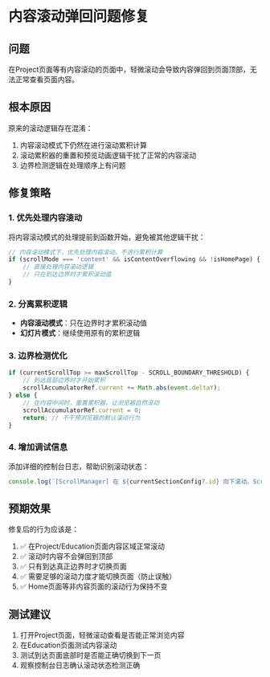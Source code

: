 # 内容滚动弹回问题修复

## 问题
在Project页面等有内容滚动的页面中，轻微滚动会导致内容弹回到页面顶部，无法正常查看页面内容。

## 根本原因
原来的滚动逻辑存在混淆：
1. 内容滚动模式下仍然在进行滚动累积计算
2. 滚动累积器的重置和预览动画逻辑干扰了正常的内容滚动
3. 边界检测逻辑在处理顺序上有问题

## 修复策略

### 1. 优先处理内容滚动
将内容滚动模式的处理提前到函数开始，避免被其他逻辑干扰：

```javascript
// 内容滚动模式下，优先处理内容滚动，不进行累积计算
if (scrollMode === 'content' && isContentOverflowing && !isHomePage) {
    // 直接处理内容滚动逻辑
    // 只在到达边界时才累积滚动值
}
```

### 2. 分离累积逻辑
- **内容滚动模式**：只在边界时才累积滚动值
- **幻灯片模式**：继续使用原有的累积逻辑

### 3. 边界检测优化
```javascript
if (currentScrollTop >= maxScrollTop - SCROLL_BOUNDARY_THRESHOLD) {
    // 到达底部边界时才开始累积
    scrollAccumulatorRef.current += Math.abs(event.deltaY);
} else {
    // 在内容中间时，重置累积器，让浏览器自然滚动
    scrollAccumulatorRef.current = 0;
    return; // 不干预浏览器的默认滚动行为
}
```

### 4. 增加调试信息
添加详细的控制台日志，帮助识别滚动状态：
```javascript
console.log(`[ScrollManager] 在 ${currentSectionConfig?.id} 向下滚动，ScrollTop: ${currentScrollTop}/${maxScrollTop}`);
```

## 预期效果

修复后的行为应该是：
1. ✅ 在Project/Education页面内容区域正常滚动
2. ✅ 滚动时内容不会弹回到顶部
3. ✅ 只有到达真正边界时才切换页面
4. ✅ 需要足够的滚动力度才能切换页面（防止误触）
5. ✅ Home页面等非内容页面的滚动行为保持不变

## 测试建议

1. 打开Project页面，轻微滚动查看是否能正常浏览内容
2. 在Education页面测试内容滚动
3. 测试到达页面底部时是否能正确切换到下一页
4. 观察控制台日志确认滚动状态检测正确
